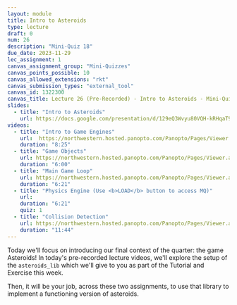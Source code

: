 ```yaml
---
layout: module
title: Intro to Asteroids
type: lecture
draft: 0
num: 26
description: "Mini-Quiz 18"
due_date: 2023-11-29
lec_assignment: 1
canvas_assignment_group: "Mini-Quizzes"
canvas_points_possible: 10
canvas_allowed_extensions: "rkt"
canvas_submission_types: "external_tool"
canvas_id: 1322300
canvas_title: Lecture 26 (Pre-Recorded) - Intro to Asteroids - Mini-Quiz 18
slides:
  - title: "Intro to Asteroids"
    url: https://docs.google.com/presentation/d/129eQ3Wvyu80VQH-kRHqaT9_x1OO_x7bjOaAM4OG-mgs/edit?usp=sharing 
videos:
  - title: "Intro to Game Engines"
    url:  https://northwestern.hosted.panopto.com/Panopto/Pages/Viewer.aspx?id=e75d979e-80b7-4d81-9b87-b0c7004b6215
    duration: "8:25"
  - title: "Game Objects"
    url: https://northwestern.hosted.panopto.com/Panopto/Pages/Viewer.aspx?id=e312a747-3a73-487b-b047-b0c7004b6240
    duration: "6:00"
  - title: "Main Game Loop"
    url: https://northwestern.hosted.panopto.com/Panopto/Pages/Viewer.aspx?id=f12016c4-bb96-43f2-a3cb-b0c7004b626a
    duration: "6:21"
  - title: "Physics Engine (Use <b>LOAD</b> button to access MQ)"
    url: 
    duration: "6:21"
    quiz: 1
  - title: "Collision Detection"
    url: https://northwestern.hosted.panopto.com/Panopto/Pages/Viewer.aspx?id=749a2bc3-5c22-43ed-87b8-b0c7004c1275
    duration: "11:44"
---
```


Today we'll focus on introducing our final context of the quarter: the game Asteroids! In today's pre-recorded lecture videos, we'll explore the setup of the `asteroids_lib` which we'll give to you as part of the Tutorial and Exercise this week.

Then, it will be your job, across these two assignments, to use that library to implement a functioning version of asteroids.